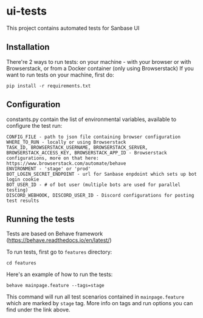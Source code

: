 # ui-tests
This project contains automated tests for Sanbase UI

## Installation
There're 2 ways to run tests: on your machine - with your browser or with Browserstack, or from a Docker container (only using Browserstack)
If you want to run tests on your machine, first do:
```
pip install -r requirements.txt
```

## Configuration
constants.py contain the list of environmental variables, available to configure the test run:
```
CONFIG_FILE - path to json file containing browser configuration
WHERE_TO_RUN - locally or using Browserstack
TASK_ID, BROWSERSTACK_USERNAME, BROWSERSTACK_SERVER, BROWSERSTACK_ACCESS_KEY, BROWSERSTACK_APP_ID - Browserstack configurations, more on that here: https://www.browserstack.com/automate/behave
ENVIRONMENT - 'stage' or 'prod'
BOT_LOGIN_SECRET_ENDPOINT - url for Sanbase enpdoint which sets up bot login cookie
BOT_USER_ID - # of bot user (multiple bots are used for parallel testing)
DISCORD_WEBHOOK, DISCORD_USER_ID - Discord configurations for posting test results
```

## Running the tests

Tests are based on Behave framework (https://behave.readthedocs.io/en/latest/)

To run tests, first go to `features` directory:
```
cd features
```
Here's an example of how to run the tests:
```
behave mainpage.feature --tags=stage
```
This command will run all test scenarios contained in `mainpage.feature` which are marked by `stage` tag. More info on tags and run options you can find under the link above.